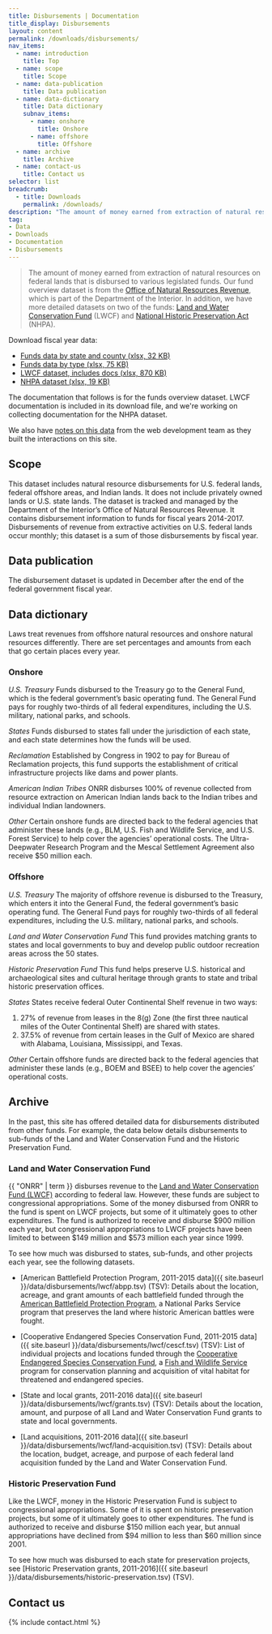 ```yaml
---
title: Disbursements | Documentation
title_display: Disbursements
layout: content
permalink: /downloads/disbursements/
nav_items:
  - name: introduction
    title: Top
  - name: scope
    title: Scope
  - name: data-publication
    title: Data publication
  - name: data-dictionary
    title: Data dictionary
    subnav_items:
      - name: onshore
        title: Onshore
      - name: offshore
        title: Offshore
  - name: archive
    title: Archive
  - name: contact-us
    title: Contact us
selector: list
breadcrumb:
  - title: Downloads
    permalink: /downloads/
description: "The amount of money earned from extraction of natural resources on federal lands that is disbursed to various legislated funds. Our fund overview dataset is from the Office of Natural Resources Revenue, which is part of the Department of the Interior. In addition, we have more detailed datasets on two of the funds: Land and Water Conservation Fund (LWCF) and National Historic Preservation Act (NHPA)."
tag:
- Data
- Downloads
- Documentation
- Disbursements
---
```


> The amount of money earned from extraction of natural resources on federal lands that is disbursed to various legislated funds. Our fund overview dataset is from the [Office of Natural Resources Revenue](http://www.onrr.gov/), which is part of the Department of the Interior. In addition, we have more detailed datasets on two of the funds: [Land and Water Conservation Fund](https://www.doi.gov/lwcf) (LWCF) and [National Historic Preservation Act](https://www.nps.gov/subjects/historicpreservation/national-historic-preservation-act.htm) (NHPA).

Download fiscal year data:

<ul class="downloads-download_links list-unstyled">
  <li><a href="{{site.baseurl}}/downloads/disbursements_FY2014-2017.xlsx"><icon class="icon-cloud icon-padded"></icon>Funds data by state and county (xlsx, 32 KB)</a></li>
  <li><a href="{{site.baseurl}}/downloads/disbursements_FY2003-2017_by_type.xlsx"><icon class="icon-cloud icon-padded"></icon>Funds data by type (xlsx, 75 KB)</a></li>
  <li><a href="{{site.baseurl}}/downloads/LWCF_incl-documentation_FY2011-2015_2016-09-15.xlsx"><icon class="icon-cloud icon-padded"></icon>LWCF dataset, includes docs (xlsx, 870 KB)</a></li>
  <li><a href="{{site.baseurl}}/downloads/historic_preservation_fund_FY2011-2016_2017-05-26.xlsx"><icon class="icon-cloud icon-padded"></icon>NHPA dataset (xlsx, 19 KB)</a></li>
</ul>

The documentation that follows is for the funds overview dataset. LWCF documentation is included in its download file, and we're working on collecting documentation for the NHPA dataset.

We also have [notes on this data](https://github.com/18F/doi-extractives-data/wiki/Data-Catalog#disbursements) from the web development team as they built the interactions on this site.

## Scope

This dataset includes natural resource disbursements for U.S. federal lands, federal offshore areas, and Indian lands. It does not include privately owned lands or U.S. state lands. The dataset is tracked and managed by the Department of the Interior’s Office of Natural Resources Revenue. It contains disbursement information to funds for fiscal years 2014-2017. Disbursements of revenue from extractive activities on U.S. federal lands occur monthly; this dataset is a sum of those disbursements by fiscal year.

## Data publication

The disbursement dataset is updated in December after the end of the federal government fiscal year.

## Data dictionary

Laws treat revenues from offshore natural resources and onshore natural resources differently. There are set percentages and amounts from each that go certain places every year.

### Onshore

_U.S. Treasury_ Funds disbursed to the Treasury go to the General Fund, which is the federal government’s basic operating fund. The General Fund pays for roughly two-thirds of all federal expenditures, including the U.S. military, national parks, and schools.

_States_ Funds disbursed to states fall under the jurisdiction of each state, and each state determines how the funds will be used.

_Reclamation_ Established by Congress in 1902 to pay for Bureau of Reclamation projects, this fund supports the establishment of critical infrastructure projects like dams and power plants.

_American Indian Tribes_ ONRR disburses 100% of revenue collected from resource extraction on American Indian lands back to the Indian tribes and individual Indian landowners.

_Other_ Certain onshore funds are directed back to the federal agencies that administer these lands (e.g., BLM, U.S. Fish and Wildlife Service, and U.S. Forest Service) to help cover the agencies’ operational costs. The Ultra-Deepwater Research Program and the Mescal Settlement Agreement also receive $50 million each.

### Offshore

_U.S. Treasury_ The majority of offshore revenue is disbursed to the Treasury, which enters it into the General Fund, the federal government’s basic operating fund. The General Fund pays for roughly two-thirds of all federal expenditures, including the U.S. military, national parks, and schools.

_Land and Water Conservation Fund_ This fund provides matching grants to states and local governments to buy and develop public outdoor recreation areas across the 50 states.

_Historic Preservation Fund_ This fund helps preserve U.S. historical and archaeological sites and cultural heritage through grants to state and tribal historic preservation offices.

_States_ States receive federal Outer Continental Shelf revenue in two ways:

1. 27% of revenue from leases in the 8(g) Zone (the first three nautical miles of the Outer Continental Shelf) are shared with states.
2. 37.5% of revenue from certain leases in the Gulf of Mexico are shared with Alabama, Louisiana, Mississippi, and Texas.

_Other_ Certain offshore funds are directed back to the federal agencies that administer these lands (e.g., BOEM and BSEE) to help cover the agencies’ operational costs.

## Archive

In the past, this site has offered detailed data for disbursements distributed from other funds. For example, the data below details disbursements to sub-funds of the Land and Water Conservation Fund and the Historic Preservation Fund.

### Land and Water Conservation Fund

{{ "ONRR" | term }} disburses revenue to the [Land and Water Conservation Fund (LWCF)](https://www.nps.gov/subjects/lwcf/index.htm) according to federal law. However, these funds are subject to congressional appropriations. Some of the money disbursed from ONRR to the fund is spent on LWCF projects, but some of it ultimately goes to other expenditures. The fund is authorized to receive and disburse $900 million each year, but congressional appropriations to LWCF projects have been limited to between $149 million and $573 million each year since 1999.

To see how much was disbursed to states, sub-funds, and other projects each year, see the following datasets.

* [American Battlefield Protection Program, 2011-2015 data]({{ site.baseurl }}/data/disbursements/lwcf/abpp.tsv) (TSV): Details about the location, acreage, and grant amounts of each battlefield funded through the [American Battlefield Protection Program](https://www.nps.gov/abpp/index.htm), a National Parks Service program that preserves the land where historic American battles were fought.

* [Cooperative Endangered Species Conservation Fund, 2011-2015 data]({{ site.baseurl }}/data/disbursements/lwcf/cescf.tsv) (TSV): List of individual projects and locations funded through the [Cooperative Endangered Species Conservation Fund](https://www.fws.gov/endangered/grants/), a [Fish and Wildlife Service](https://www.fws.gov/) program for conservation planning and acquisition of vital habitat for threatened and endangered species.

* [State and local grants, 2011-2016 data]({{ site.baseurl }}/data/disbursements/lwcf/grants.tsv) (TSV): Details about the location, amount, and purpose of all Land and Water Conservation Fund grants to state and local governments.

* [Land acquisitions, 2011-2016 data]({{ site.baseurl }}/data/disbursements/lwcf/land-acquisition.tsv) (TSV): Details about the location, budget, acreage, and purpose of each federal land acquisition funded by the Land and Water Conservation Fund.

### Historic Preservation Fund

Like the LWCF, money in the Historic Preservation Fund is subject to congressional appropriations. Some of it is spent on historic preservation projects, but some of it ultimately goes to other expenditures. The fund is authorized to receive and disburse $150 million each year, but annual appropriations have declined from $94 million to less than $60 million since 2001.

To see how much was disbursed to each state for preservation projects, see [Historic Preservation grants, 2011-2016]({{ site.baseurl }}/data/disbursements/historic-preservation.tsv) (TSV).

## Contact us

{% include contact.html %}
